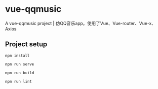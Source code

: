 # vue-qqmusic

A vue-qqmusic project | 仿QQ音乐app，使用了Vue、Vue-router、Vue-x、Axios

## Project setup
```
npm install
```

```
npm run serve
```

```
npm run build
```

```
npm run lint
```